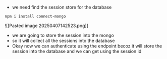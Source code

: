 - we need find the session store for the database
```
npm i install connect-mongo
```

![[Pasted image 20250407142523.png]]
 - we are going to store the session into the mongo
 - so it will collect all the sessions into the database
 - Okay now we can authenticate using the endpoint becoz it will store the session into the database and we can get using the session id